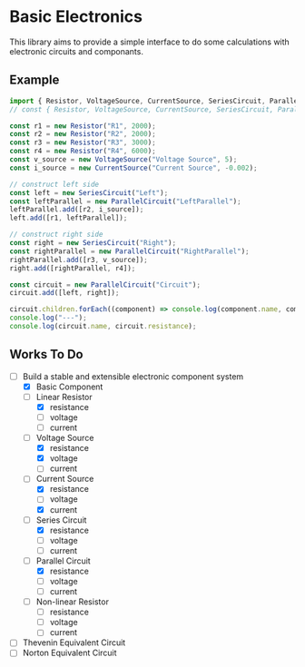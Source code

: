 # Basic Electronics

This library aims to provide a simple interface to do some calculations with electronic circuits and componants.

## Example

```javascript
import { Resistor, VoltageSource, CurrentSource, SeriesCircuit, ParallelCircuit  } from "basic-electronics";
// const { Resistor, VoltageSource, CurrentSource, SeriesCircuit, ParallelCircuit  } = require("basic-electronics");

const r1 = new Resistor("R1", 2000);
const r2 = new Resistor("R2", 2000);
const r3 = new Resistor("R3", 3000);
const r4 = new Resistor("R4", 6000);
const v_source = new VoltageSource("Voltage Source", 5);
const i_source = new CurrentSource("Current Source", -0.002);

// construct left side
const left = new SeriesCircuit("Left");
const leftParallel = new ParallelCircuit("LeftParallel");
leftParallel.add([r2, i_source]);
left.add([r1, leftParallel]);

// construct right side
const right = new SeriesCircuit("Right");
const rightParallel = new ParallelCircuit("RightParallel");
rightParallel.add([r3, v_source]);
right.add([rightParallel, r4]);

const circuit = new ParallelCircuit("Circuit");
circuit.add([left, right]);

circuit.children.forEach((component) => console.log(component.name, component.resistance));
console.log("---");
console.log(circuit.name, circuit.resistance);
```

## Works To Do

- [ ] Build a stable and extensible electronic component system
  - [x] Basic Component
  - [ ] Linear Resistor
    - [x] resistance
    - [ ] voltage
    - [ ] current
  - [ ] Voltage Source
    - [x] resistance
    - [x] voltage
    - [ ] current
  - [ ] Current Source
    - [x] resistance
    - [ ] voltage
    - [x] current
  - [ ] Series Circuit
    - [x] resistance
    - [ ] voltage
    - [ ] current
  - [ ] Parallel Circuit
    - [x] resistance
    - [ ] voltage
    - [ ] current
  - [ ] Non-linear Resistor
    - [ ] resistance
    - [ ] voltage
    - [ ] current
- [ ] Thevenin Equivalent Circuit
- [ ] Norton Equivalent Circuit
